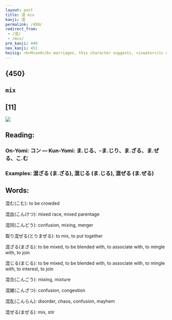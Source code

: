 ```yaml
---
layout: post
title: 混 mix
kanji: 混
permalink: /450/
redirect_from:
 - /混/
 - /mix/
pre_kanji: 449
nex_kanji: 451
heisig: <b>Mixed</b> marriages, this character suggests, <i>water</i> down the quality of one's <i>descendants</i>&nbsp;- the oldest racial nonsense in the world!
---
```


## {450}

## `mix`

## [11]

<div class="stroke"><img src="E6B7B7.png" /></div>

## Reading:

### On-Yomi: コン &mdash; Kun-Yomi: ま.じる、-ま.じり、ま.ざる、ま.ぜる、こ.む

### Examples: 混ざる (ま.ざる), 混じる (ま.じる), 混ぜる (ま.ぜる)

## Words:

混む(こむ): to be crowded

混血(こんけつ): mixed race, mixed parentage

混同(こんどう): confusion, mixing, merger

取り混ぜる(とりまぜる): to mix, to put together

混ざる(まざる): to be mixed, to be blended with, to associate with, to mingle with, to join

混じる(まじる): to be mixed, to be blended with, to associate with, to mingle with, to interest, to join

混合(こんごう): mixing, mixture

混雑(こんざつ): confusion, congestion

混乱(こんらん): disorder, chaos, confusion, mayhem

混ぜる(まぜる): mix, stir
